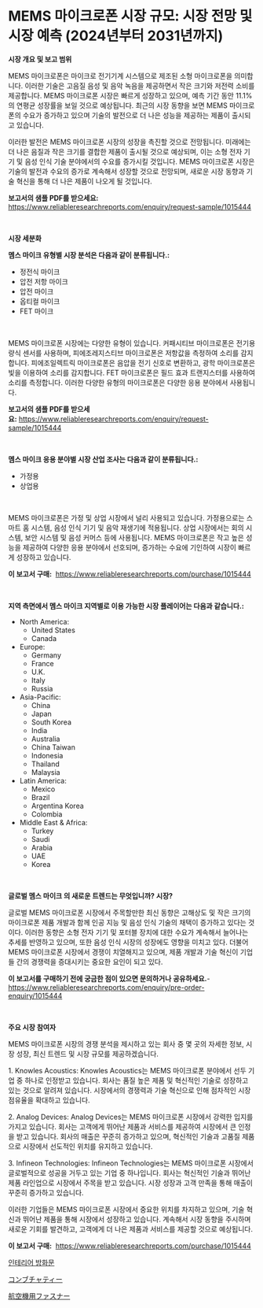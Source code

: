 <p><h1>MEMS 마이크로폰 시장 규모: 시장 전망 및 시장 예측 (2024년부터 2031년까지)</h1></p><p><strong>시장 개요 및 보고 범위</strong></p>
<p><p>MEMS 마이크로폰은 마이크로 전기기계 시스템으로 제조된 소형 마이크로폰을 의미합니다. 이러한 기술은 고음질 음성 및 음악 녹음을 제공하면서 작은 크기와 저전력 소비를 제공합니다. MEMS 마이크로폰 시장은 빠르게 성장하고 있으며, 예측 기간 동안 11.1%의 연평균 성장률을 보일 것으로 예상됩니다. 최근의 시장 동향을 보면 MEMS 마이크로폰의 수요가 증가하고 있으며 기술의 발전으로 더 나은 성능을 제공하는 제품이 출시되고 있습니다. </p><p>이러한 발전은 MEMS 마이크로폰 시장의 성장을 촉진할 것으로 전망됩니다. 미래에는 더 나은 음질과 작은 크기를 결합한 제품이 출시될 것으로 예상되며, 이는 소형 전자 기기 및 음성 인식 기술 분야에서의 수요를 증가시킬 것입니다. MEMS 마이크로폰 시장은 기술의 발전과 수요의 증가로 계속해서 성장할 것으로 전망되며, 새로운 시장 동향과 기술 혁신을 통해 더 나은 제품이 나오게 될 것입니다.</p></p>
<p><strong>보고서의 샘플 PDF를 받으세요:</strong> <a href="https://www.reliableresearchreports.com/enquiry/request-sample/1015444">https://www.reliableresearchreports.com/enquiry/request-sample/1015444</a></p>
<p>&nbsp;</p>
<p><strong>시장 세분화</strong></p>
<p><strong>멤스 마이크 유형별 시장 분석은 다음과 같이 분류됩니다.:</strong></p>
<p><ul><li>정전식 마이크</li><li>압전 저항 마이크</li><li>압전 마이크</li><li>옵티컬 마이크</li><li>FET 마이크</li></ul></p>
<p>&nbsp;</p>
<p><p>MEMS 마이크로폰 시장에는 다양한 유형이 있습니다. 커패시티브 마이크로폰은 전기용량식 센서를 사용하며, 피에조레지스티브 마이크로폰은 저항값을 측정하여 소리를 감지합니다. 피에조일렉트릭 마이크로폰은 음압을 전기 신호로 변환하고, 광학 마이크로폰은 빛을 이용하여 소리를 감지합니다. FET 마이크로폰은 필드 효과 트랜지스터를 사용하여 소리를 측정합니다. 이러한 다양한 유형의 마이크로폰은 다양한 응용 분야에서 사용됩니다.</p></p>
<p><strong>보고서의 샘플 PDF를 받으세요:</strong>&nbsp;<a href="https://www.reliableresearchreports.com/enquiry/request-sample/1015444">https://www.reliableresearchreports.com/enquiry/request-sample/1015444</a></p>
<p>&nbsp;</p>
<p><strong> 멤스 마이크 응용 분야별 시장 산업 조사는 다음과 같이 분류됩니다.:</strong></p>
<p><ul><li>가정용</li><li>상업용</li></ul></p>
<p>&nbsp;</p>
<p><p>MEMS 마이크로폰은 가정 및 상업 시장에서 널리 사용되고 있습니다. 가정용으로는 스마트 홈 시스템, 음성 인식 기기 및 음악 재생기에 적용됩니다. 상업 시장에서는 회의 시스템, 보안 시스템 및 음성 커머스 등에 사용됩니다. MEMS 마이크로폰은 작고 높은 성능을 제공하여 다양한 응용 분야에서 선호되며, 증가하는 수요에 기인하여 시장이 빠르게 성장하고 있습니다.</p></p>
<p><strong>이 보고서 구매:</strong>&nbsp; <a href="https://www.reliableresearchreports.com/purchase/1015444">https://www.reliableresearchreports.com/purchase/1015444</a></p>
<p>&nbsp;</p>
<p><strong>지역 측면에서 멤스 마이크 지역별로 이용 가능한 시장 플레이어는 다음과 같습니다.:</strong></p>
<p><ul>
    <li>
        North America:
        <ul>
            <li>United States</li>
            <li>Canada</li>
        </ul>
    </li>
    <li>
        Europe:
        <ul>
            <li>Germany</li>
            <li>France</li>
            <li>U.K.</li>
            <li>Italy</li>
            <li>Russia</li>
        </ul>
    </li>
    <li>
        Asia-Pacific:
        <ul>
            <li>China</li>
            <li>Japan</li>
            <li>South Korea</li>
            <li>India</li>
            <li>Australia</li>
            <li>China Taiwan</li>
            <li>Indonesia</li>
            <li>Thailand</li>
            <li>Malaysia</li>
        </ul>
    </li>
    <li>
        Latin America:
        <ul>
            <li>Mexico</li>
            <li>Brazil</li>
            <li>Argentina Korea</li>
            <li>Colombia</li>
        </ul>
    </li>
    <li>
        Middle East & Africa:
        <ul>
            <li>Turkey</li>
            <li>Saudi</li>
            <li>Arabia</li>
            <li>UAE</li>
            <li>Korea</li>
        </ul>
    </li>
    </ul></p>
<p>&nbsp;</p>
<p><strong>글로벌 멤스 마이크 의 새로운 트렌드는 무엇입니까? 시장?</strong></p>
<p><p>글로벌 MEMS 마이크로폰 시장에서 주목할만한 최신 동향은 고해상도 및 작은 크기의 마이크로폰 제품 개발과 함께 인공 지능 및 음성 인식 기술의 채택이 증가하고 있다는 것이다. 이러한 동향은 소형 전자 기기 및 포터블 장치에 대한 수요가 계속해서 늘어나는 추세를 반영하고 있으며, 또한 음성 인식 시장의 성장에도 영향을 미치고 있다. 더불어 MEMS 마이크로폰 시장에서 경쟁이 치열해지고 있으며, 제품 개발과 기술 혁신이 기업들 간의 경쟁력을 증대시키는 중요한 요인이 되고 있다.</p></p>
<p><strong>이 보고서를 구매하기 전에 궁금한 점이 있으면 문의하거나 공유하세요.</strong>- <a href="https://www.reliableresearchreports.com/enquiry/pre-order-enquiry/1015444">https://www.reliableresearchreports.com/enquiry/pre-order-enquiry/1015444</a></p>
<p>&nbsp;</p>
<p><strong>주요 시장 참여자</strong></p>
<p><p>MEMS 마이크로폰 시장의 경쟁 분석을 제시하고 있는 회사 중 몇 곳의 자세한 정보, 시장 성장, 최신 트렌드 및 시장 규모를 제공하겠습니다. </p><p>1. Knowles Acoustics: Knowles Acoustics는 MEMS 마이크로폰 분야에서 선두 기업 중 하나로 인정받고 있습니다. 회사는 품질 높은 제품 및 혁신적인 기술로 성장하고 있는 것으로 알려져 있습니다. 시장에서의 경쟁력과 기술 혁신으로 인해 점차적인 시장 점유율을 확대하고 있습니다.</p><p>2. Analog Devices: Analog Devices는 MEMS 마이크로폰 시장에서 강력한 입지를 가지고 있습니다. 회사는 고객에게 뛰어난 제품과 서비스를 제공하여 시장에서 큰 인정을 받고 있습니다. 회사의 매출은 꾸준히 증가하고 있으며, 혁신적인 기술과 고품질 제품으로 시장에서 선도적인 위치를 유지하고 있습니다.</p><p>3. Infineon Technologies: Infineon Technologies는 MEMS 마이크로폰 시장에서 글로벌적으로 성공을 거두고 있는 기업 중 하나입니다. 회사는 혁신적인 기술과 뛰어난 제품 라인업으로 시장에서 주목을 받고 있습니다. 시장 성장과 고객 만족을 통해 매출이 꾸준히 증가하고 있습니다.</p><p>이러한 기업들은 MEMS 마이크로폰 시장에서 중요한 위치를 차지하고 있으며, 기술 혁신과 뛰어난 제품을 통해 시장에서 성장하고 있습니다. 계속해서 시장 동향을 주시하며 새로운 기회를 발견하고, 고객에게 더 나은 제품과 서비스를 제공할 것으로 예상됩니다.</p></p>
<p><strong>이 보고서 구매:</strong>&nbsp;&nbsp;<a href="https://www.reliableresearchreports.com/purchase/1015444">https://www.reliableresearchreports.com/purchase/1015444</a></p>
<p><p><a href="https://medium.com/@kathyorton6556/2024%EB%85%84%EB%B6%80%ED%84%B0-2031%EB%85%84%EA%B9%8C%EC%A7%80%EC%9D%98-%EA%B8%B0%EA%B0%84%EC%97%90-%EB%8C%80%ED%95%9C-%EB%82%B4%EB%B6%80-%ED%99%94%EC%9E%AC-%EB%AC%B8-%EC%8B%9C%EC%9E%A5-%EB%B6%84%EC%84%9D-%EB%B0%8F-%EA%B7%9C%EB%AA%A8-%EC%98%88%EC%B8%A1-e95f48902da6">인테리어 방화문</a></p><p><a href="https://medium.com/@stevencornish04/%E3%82%B3%E3%83%B3%E3%83%96%E3%83%81%E3%83%A3%E3%83%86%E3%82%A3%E5%B8%82%E5%A0%B4%E8%A6%8F%E6%A8%A1-%E5%B8%82%E5%A0%B4%E5%B1%95%E6%9C%9B%E3%81%A8%E5%B8%82%E5%A0%B4%E4%BA%88%E6%B8%AC-2024%E5%B9%B4%E3%81%8B%E3%82%892031%E5%B9%B4%E3%81%BE%E3%81%A7-bbfd515b9f70">コンブチャティー</a></p><p><a href="https://medium.com/@jerrycurtis23/%E8%88%AA%E7%A9%BA%E6%A9%9F%E7%94%A8%E3%81%AE%E7%95%99%E3%82%81%E5%85%B7%E5%B8%82%E5%A0%B4%E3%81%AE%E5%88%86%E6%9E%90-%E3%82%B0%E3%83%AD%E3%83%BC%E3%83%90%E3%83%AB%E7%94%A3%E6%A5%AD%E3%81%AE%E8%A6%8B%E9%80%9A%E3%81%97%E3%81%A8%E4%BA%88%E6%B8%AC-2024%E5%B9%B4%E3%81%8B%E3%82%892031%E5%B9%B4-8e6241f59759">航空機用ファスナー</a></p></p>
